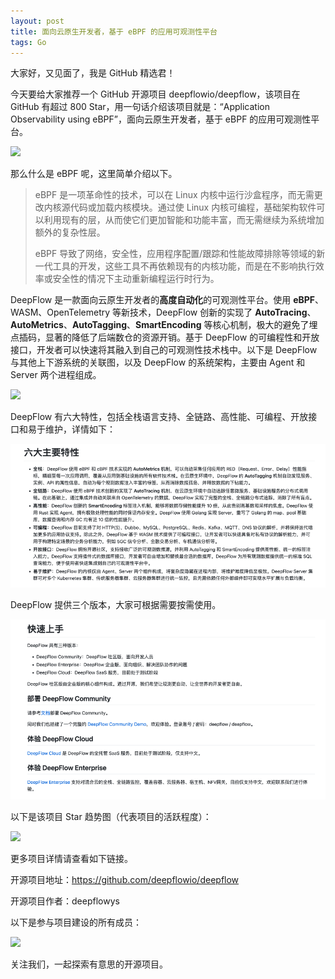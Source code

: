 ```yaml
---
layout: post
title: 面向云原生开发者，基于 eBPF 的应用可观测性平台
tags: Go
---
```


大家好，又见面了，我是 GitHub 精选君！

今天要给大家推荐一个 GitHub 开源项目 deepflowio/deepflow，该项目在 GitHub 有超过 800 Star，用一句话介绍该项目就是：“Application Observability using eBPF”，面向云原生开发者，基于 eBPF 的应用可观测性平台。

![](https://raw.githubusercontent.com/deepflowys/deepflow/master/./docs/deepflow-logo.png)

那么什么是 eBPF 呢，这里简单介绍以下。

> eBPF 是一项革命性的技术，可以在 Linux 内核中运行沙盒程序，而无需更改内核源代码或加载内核模块。通过使 Linux 内核可编程，基础架构软件可以利用现有的层，从而使它们更加智能和功能丰富，而无需继续为系统增加额外的复杂性层。
>
> eBPF 导致了网络，安全性，应用程序配置/跟踪和性能故障排除等领域的新一代工具的开发，这些工具不再依赖现有的内核功能，而是在不影响执行效率或安全性的情况下主动重新编程运行时行为。 

DeepFlow 是一款面向云原生开发者的**高度自动化**的可观测性平台。使用 **eBPF**、WASM、OpenTelemetry 等新技术，DeepFlow 创新的实现了 **AutoTracing**、**AutoMetrics**、**AutoTagging**、**SmartEncoding** 等核心机制，极大的避免了埋点插码，显著的降低了后端数仓的资源开销。基于 DeepFlow 的可编程性和开放接口，开发者可以快速将其融入到自己的可观测性技术栈中。以下是 DeepFlow 与其他上下游系统的关联图，以及 DeepFlow 的系统架构，主要由 Agent 和 Server 两个进程组成。

![](https://raw.githubusercontent.com/deepflowys/deepflow/master/./docs/deepflow-architecture.png)

DeepFlow 有六大特性，包括全栈语言支持、全链路、高性能、可编程、开放接口和易于维护，详情如下：

![](https://raw.githubusercontent.com/ZhuPeng/pic/master/images/compress_image-20230416213658068.png)

DeepFlow 提供三个版本，大家可根据需要按需使用。

![](https://raw.githubusercontent.com/ZhuPeng/pic/master/images/compress_image-20230416213902890.png)


以下是该项目 Star 趋势图（代表项目的活跃程度）：

![](https://api.star-history.com/svg?repos=deepflowio/deepflow&type=Timeline)


更多项目详情请查看如下链接。

开源项目地址：https://github.com/deepflowio/deepflow

开源项目作者：deepflowys

以下是参与项目建设的所有成员：

![](https://contrib.rocks/image?repo=deepflowys/deepflow)



关注我们，一起探索有意思的开源项目。
